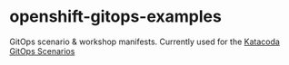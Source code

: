 # openshift-gitops-examples

GitOps scenario &amp; workshop manifests. Currently used for the [Katacoda GitOps Scenarios](https://learn.openshift.com/gitops)
